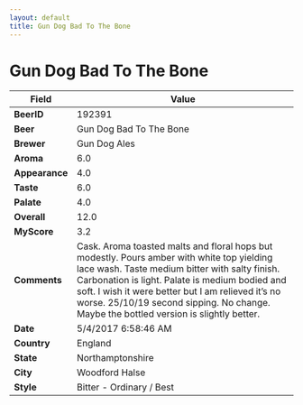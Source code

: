 ```yaml
---
layout: default
title: Gun Dog Bad To The Bone
---
```


# Gun Dog Bad To The Bone

| Field         | Value     |
|---------------|-----------|
| **BeerID** | 192391 |
| **Beer** | Gun Dog Bad To The Bone |
| **Brewer** | Gun Dog Ales |
| **Aroma** | 6.0 |
| **Appearance** | 4.0 |
| **Taste** | 6.0 |
| **Palate** | 4.0 |
| **Overall** | 12.0 |
| **MyScore** | 3.2 |
| **Comments** | Cask. Aroma toasted malts and floral hops but modestly. Pours amber with white top yielding lace wash. Taste medium bitter with salty finish. Carbonation is light. Palate is medium bodied and soft. I wish it were better but I am relieved it’s no worse. 25/10/19 second sipping. No change. Maybe the bottled version is slightly better. |
| **Date** | 5/4/2017 6:58:46 AM |
| **Country** | England |
| **State** | Northamptonshire |
| **City** | Woodford Halse |
| **Style** | Bitter - Ordinary / Best |
